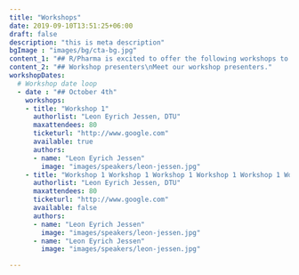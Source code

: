 ```yaml
---
title: "Workshops"
date: 2019-09-10T13:51:25+06:00
draft: false
description: "this is meta description"
bgImage : "images/bg/cta-bg.jpg"
content_1: "## R/Pharma is excited to offer the following workshops to attendees"
content_2: "## Workshop presenters\nMeet our workshop presenters."
workshopDates:
  # Workshop date loop
  - date : "## October 4th"
    workshops:
    - title: "Workshop 1"
      authorlist: "Leon Eyrich Jessen, DTU"
      maxattendees: 80
      ticketurl: "http://www.google.com"
      available: true
      authors:
      - name: "Leon Eyrich Jessen"
        image: "images/speakers/leon-jessen.jpg"
    - title: "Workshop 1 Workshop 1 Workshop 1 Workshop 1 Workshop 1 Workshop 1 Workshop 1 Workshop 1 Workshop 1 Workshop 1"
      authorlist: "Leon Eyrich Jessen, DTU"
      maxattendees: 80
      ticketurl: "http://www.google.com"
      available: false
      authors:
      - name: "Leon Eyrich Jessen"
        image: "images/speakers/leon-jessen.jpg"
      - name: "Leon Eyrich Jessen"
        image: "images/speakers/leon-jessen.jpg"

---
```


